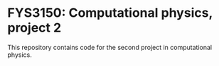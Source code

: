 FYS3150: Computational physics, project 2
=============

This repository contains code for the second project in computational physics.

